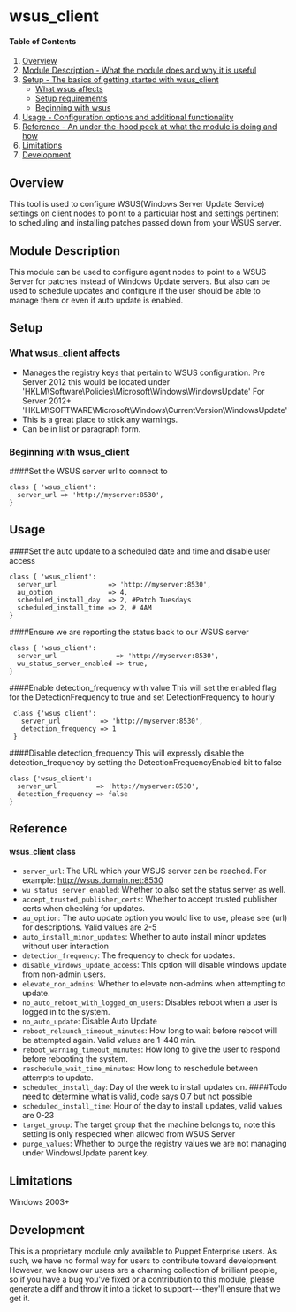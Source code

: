 # wsus_client

#### Table of Contents

1. [Overview](#overview)
2. [Module Description - What the module does and why it is useful](#module-description)
3. [Setup - The basics of getting started with wsus_client](#setup)
    * [What wsus affects](#what-wsus_client-affects)
    * [Setup requirements](#setup-requirements)
    * [Beginning with wsus](#beginning-with-wsus_client)
4. [Usage - Configuration options and additional functionality](#usage)
5. [Reference - An under-the-hood peek at what the module is doing and how](#reference)
6. [Limitations](#limitations)
7. [Development](#development)

## Overview

This tool is used to configure WSUS(Windows Server Update Service) settings on client nodes to point to a particular host
 and settings pertinent to scheduling and installing patches passed down from your WSUS server.

## Module Description

This module can be used to configure agent nodes to point to a WSUS Server for patches instead of Windows Update servers.
 But also can be used to schedule updates and configure if the user should be able to manage them or even if auto update is enabled.

## Setup

### What wsus_client affects

* Manages the registry keys that pertain to WSUS configuration.
  Pre Server 2012 this would be located under 'HKLM\Software\Policies\Microsoft\Windows\WindowsUpdate'
  For Server 2012+ 'HKLM\SOFTWARE\Microsoft\Windows\CurrentVersion\WindowsUpdate'
* This is a great place to stick any warnings.
* Can be in list or paragraph form.

### Beginning with wsus_client

####Set the WSUS server url to connect to
 ```
 class { 'wsus_client':
   server_url => 'http://myserver:8530',
 }
 ```

## Usage

####Set the auto update to a scheduled date and time and disable user access
```
class { 'wsus_client':
  server_url             => 'http://myserver:8530',
  au_option              => 4,
  scheduled_install_day  => 2, #Patch Tuesdays 
  scheduled_install_time => 2, # 4AM
}
```

####Ensure we are reporting the status back to our WSUS server
```
class { 'wsus_client':
  server_url               => 'http://myserver:8530',
  wu_status_server_enabled => true,
}
```

####Enable detection_frequency with value
This will set the enabled flag for the DetectionFrequency to true and set DetectionFrequency to hourly
```
 class {'wsus_client':
   server_url          => 'http://myserver:8530',
   detection_frequency => 1
 }
```

####Disable detection_frequency
This will expressly disable the detection_frequency by setting the DetectionFrequencyEnabled bit to false
```
class {'wsus_client':
  server_url          => 'http://myserver:8530',
  detection_frequency => false
}
```

## Reference

#### wsus_client class

* `server_url`: The URL which your WSUS server can be reached.  For example: http://wsus.domain.net:8530
* `wu_status_server_enabled`: Whether to also set the status server as well.
* `accept_trusted_publisher_certs`: Whether to accept trusted publisher certs when checking for updates.
* `au_option`: The auto update option you would like to use, please see (url) for descriptions.  Valid values are 2-5
* `auto_install_minor_updates`: Whether to auto install minor updates without user interaction
* `detection_frequency`: The frequency to check for updates. 
* `disable_windows_update_access`: This option will disable windows update from non-admin users.
* `elevate_non_admins`: Whether to elevate non-admins when attempting to update.
* `no_auto_reboot_with_logged_on_users`: Disables reboot when a user is logged in to the system.
* `no_auto_update`: Disable Auto Update
* `reboot_relaunch_timeout_minutes`: How long to wait before reboot will be attempted again. Valid values are 1-440 min.
* `reboot_warning_timeout_minutes`: How long to give the user to respond before rebooting the system.
* `reschedule_wait_time_minutes`: How long to reschedule between attempts to update.
* `scheduled_install_day`: Day of the week to install updates on. ####Todo need to determine what is valid, code says 0,7 but not possible 
* `scheduled_install_time`: Hour of the day to install updates, valid values are 0-23
* `target_group`: The target group that the machine belongs to, note this setting is only respected when allowed from WSUS Server
* `purge_values`: Whether to purge the registry values we are not managing under WindowsUpdate parent key.

## Limitations

Windows 2003+

## Development

This is a proprietary module only available to Puppet Enterprise users. As such, we have no formal way for users to contribute toward development. 
However, we know our users are a charming collection of brilliant people, so if you have a bug you've fixed or a contribution to this module, 
please generate a diff and throw it into a ticket to support---they'll ensure that we get it.
